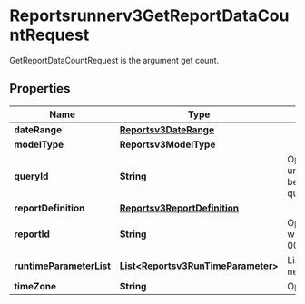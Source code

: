 

# Reportsrunnerv3GetReportDataCountRequest

GetReportDataCountRequest is the argument get count.

## Properties

| Name | Type | Description | Notes |
|------------ | ------------- | ------------- | -------------|
|**dateRange** | [**Reportsv3DateRange**](Reportsv3DateRange.md) |  |  [optional] |
|**modelType** | **Reportsv3ModelType** |  |  [optional] |
|**queryId** | **String** | Optional: query_id is used to uniquely identify a query. It can be later used to stop the same query. |  [optional] |
|**reportDefinition** | [**Reportsv3ReportDefinition**](Reportsv3ReportDefinition.md) |  |  [optional] |
|**reportId** | **String** | Optional: the ID of the Report we wish to run (e.g. 000000000000000000000905). |  [optional] |
|**runtimeParameterList** | [**List&lt;Reportsv3RunTimeParameter&gt;**](Reportsv3RunTimeParameter.md) | List of runtime parameter if needed. |  [optional] |
|**timeZone** | **String** | Optional: time zone. |  [optional] |



